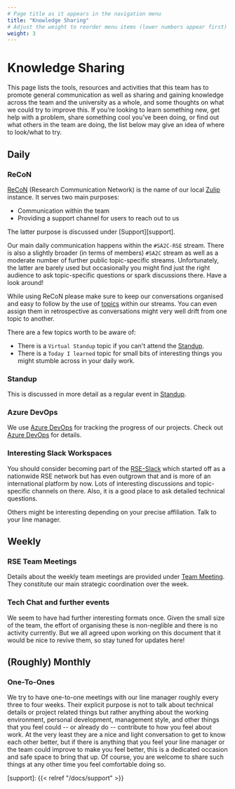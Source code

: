 ```yaml
---
# Page title as it appears in the navigation menu
title: "Knowledge Sharing"
# Adjust the weight to reorder menu items (lower numbers appear first)
weight: 3
---
```


# Knowledge Sharing

This page lists the tools, resources and activities that this team has to promote
general communication as well as sharing and gaining knowledge across the team
and the university as a whole, and some thoughts on what we could try to improve
this. If you’re looking to learn something new, get help with a problem, share
something cool you’ve been doing, or find out what others in the team are doing,
the list below may give an idea of where to look/what to try.

## Daily

### ReCoN

[ReCoN](https://recon.swansea.ac.uk) (Research Communication Network) is the
name of our local [Zulip](https://zulip.com/) instance. It serves two main
purposes:

  - Communication within the team
  - Providing a support channel for users to reach out to us

The latter purpose is discussed under
[Support][support].

Our main daily communication happens within the `#SA2C-RSE` stream. There is
also a slightly broader (in terms of members) `#SA2C` stream as well as a
moderate number of further public topic-specific streams. Unfortunately, the
latter are barely used but occasionally you might find just the right audience
to ask topic-specific questions or spark discussions there. Have a look around!

While using ReCoN please make sure to keep our conversations organised and easy
to follow by the use of [topics](https://zulip.com/help/streams-and-topics)
within our streams. You can even assign them in retrospective as conversations
might very well drift from one topic to another.

There are a few topics worth to be aware of:

  - There is a `Virtual Standup` topic if you can't attend the
    [Standup](https://sa2c.github.io/RSE-handbook/docs/how_we_work/knowledge_sharing/#standup).
  - There is a `Today I learned` topic for small bits of interesting things you
    might stumble across in your daily work.

### Standup

This is discussed in more detail as a regular event in
[Standup](https://sa2c.github.io/RSE-handbook/docs/regular_events/standup/).

### Azure DevOps

We use [Azure DevOps][devops]
for tracking the progress of our projects. Check out [Azure
DevOps](https://sa2c.github.io/RSE-handbook/docs/projects/azure_devops/) for
details.

### Interesting Slack Workspaces

You should consider becoming part of the [RSE-Slack](https://ukrse.slack.com)
which started off as a nationwide RSE network but has even outgrown that and is
more of an international platform by now. Lots of interesting discussions and
topic-specific channels on there. Also, it is a good place to ask detailed
technical questions.

Others might be interesting depending on your precise affiliation. Talk to your
line manager.

## Weekly

### RSE Team Meetings

Details about the weekly team meetings are provided under [Team
Meeting](https://sa2c.github.io/RSE-handbook/docs/regular_events/team_meeting/).
They constitute our main strategic coordination over the week.

### Tech Chat and further events

We seem to have had further interesting formats once. Given the small size of
the team, the effort of organising these is non-neglible and there is no
activity currently. But we all agreed upon working on this document that it
would be nice to revive them, so stay tuned for updates here!

## (Roughly) Monthly

### One-To-Ones

We try to have one-to-one meetings with our line manager roughly every three
to four weeks. Their explicit purpose is not to talk about technical details or
project related things but rather anything about the working environment,
personal development, management style, and other things that you feel could -- or
already do -- contribute to how you feel about work. At the very least they are
a nice and light conversation to get to know each other better, but if there is
anything that you feel your line manager or the team could improve to make you
feel better, this is a dedicated occasion and safe space to bring that up. Of
course, you are welcome to share such things at any other time you feel
comfortable doing so.

<!-- markdown-link-check-disable-next-line -->
[devops]: https://dev.azure.com/swansea-university/Swansea%20Academy%20of%20Advanced%20Computing/_workitems/recentlyupdated/
[support]: {{< relref "/docs/support" >}}
